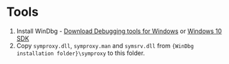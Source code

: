 Tools
====
1. Install WinDbg - [Download Debugging tools for Windows](https://developer.microsoft.com/en-us/windows/hardware/download-windbg) or [Windows 10 SDK](https://developer.microsoft.com/en-us/windows/downloads/windows-10-sdk)
2. Copy `symproxy.dll`, `symproxy.man` and `symsrv.dll` from `{WinDbg installation folder}\symproxy` to this folder.